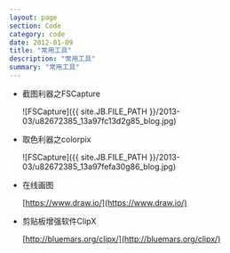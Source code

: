 ```yaml
---
layout: page
section: Code
category: code
date: 2012-01-09
title: "常用工具"
description: "常用工具"
summary: "常用工具"
---
```

 
-   截图利器之FSCapture

    ![FSCapture]({{ site.JB.FILE_PATH }}/2013-03/u82672385_13a97fc13d2g85_blog.jpg)

-   取色利器之colorpix

    ![FSCapture]({{ site.JB.FILE_PATH }}/2013-03/u82672385_13a97fefa30g86_blog.jpg)

-   在线画图

    [https://www.draw.io/](https://www.draw.io/)

-   剪贴板增强软件ClipX

    [http://bluemars.org/clipx/](http://bluemars.org/clipx/)